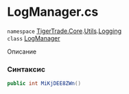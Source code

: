 
# LogManager.cs
`namespace` [TigerTrade.Core](../../../TigerTrade.Core.md).[Utils](../../../TigerTrade.Core/Utils.md).[Logging](../../../TigerTrade.Core/Utils/Logging.md)  
    `class` [LogManager](../../LogManager.cs.md)

Описание

### Синтаксис
```csharp
public int MiKjDEE8ZWn()
```


                    
                    
